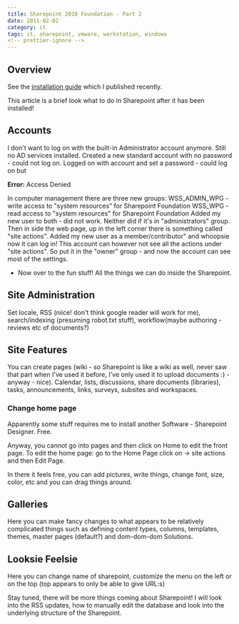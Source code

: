 ```yaml
---
title: Sharepoint 2010 Foundation - Part 2
date: 2011-02-02
category: it
tags: it, sharepoint, vmware, workstation, windows
<!-- prettier-ignore -->
---
```


## Overview

See the
[installation guide](https://guldmyr.com/sharepoint-2010-foundation-windows-2008-r2-vmware-workstation "installation guide")
which I published recently.

This article is a brief look what to do in Sharepoint after it has been
installed!

## Accounts

I don't want to log on with the built-in Administrator account anymore. Still no
AD services installed. Created a new standard account with no password - could
not log on. Logged on with account and set a password - could log on but

**Error:** Access Denied

In computer management there are three new groups: WSS_ADMIN_WPG - write access
to "system resources" for Sharepoint Foundation WSS_WPG - read access to "system
resources" for Sharepoint Foundation Added my new user to both - did not work.
Neither did if it's in "administrators" group. Then in side the web page, up in
the left corner there is something called "site actions". Added my new user as a
member/contributor" and whoopsie now it can log in! This account can however not
see all the actions under "site actions". So put it in the "owner" group - and
now the account can see most of the settings.

- Now over to the fun stuff! All the things we can do inside the Sharepoint.

## Site Administration

Set locale, RSS (niice! don't think google reader will work for me),
search/indexing (presuming robot.txt stuff), workflow(maybe authoring - reviews
etc of documents?)

## Site Features

You can create pages (wiki - so Sharepoint is like a wiki as well, never saw
that part when I've used it before, I've only used it to upload documents :) -
anyway - nice). Calendar, lists, discussions, share documents (libraries),
tasks, announcements, links, surveys, subsites and workspaces.

### Change home page

Apparently some stuff requires me to install another Software - Sharepoint
Designer. Free.

Anyway, you cannot go into pages and then click on Home to edit the front page.
To edit the home page: go to the Home Page click on -> site actions and then
Edit Page.

In there it feels free, you can add pictures, write things, change font, size,
color, etc and you can drag things around.

## Galleries

Here you can make fancy changes to what appears to be relatively complicated
things such as defining content types, columns, templates, themes, master pages
(default?) and dom-dom-dom Solutions.

## Looksie Feelsie

Here you can change name of sharepoint, customize the menu on the left or on the
top (top appears to only be able to give URL:s)

Stay tuned, there will be more things coming about Sharepoint! I will look into
the RSS updates, how to manually edit the database and look into the underlying
structure of the Sharepoint.
